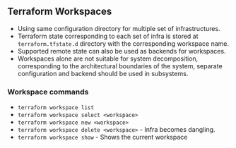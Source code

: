 ## Terraform Workspaces
- Using same configuration directory for multiple set of infrastructures.
- Terraform state corresponding to each set of infra is stored at `terraform.tfstate.d` directory with the corresponding workspace name.
- Supported remote state can also be used as backends for workspaces.
- Workspaces alone are not suitable for system decomposition, corresponding to the architectural boundaries of the system, separate configuration and backend should be used in subsystems.

### Workspace commands
- `terraform workspace list`
- `terraform workspace select <workspace>`
- `terraform workspace new <workspace>`
- `terraform workspace delete <workspace>` - Infra becomes dangling. 
- `terraform workspace show` - Shows the current workspace